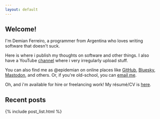 ```yaml
---
layout: default
---
```


## Welcome!

I'm Demian Ferreiro, a programmer from Argentina who loves writing software that doesn't suck.

Here is where i publish my thoughts on software and other things. I also have a YouTube [channel](https://www.youtube.com/@DemianFerreiro/) where i very irregularly upload stuff.

You can also find me as @epidemian on online places like [GitHub](https://github.com/epidemian), [Bluesky](https://bsky.app/profile/epidemian.bsky.social), [Mastodon](https://mastodon.social/@epidemian), and others. Or, if you're old-school, you can [email me](mailto:epidemian+blog@gmail.com).
<!-- TODO: mention other sites like Hacker News, Lobsters, StackOverflow, Twitter, etc. Maybe put these on an expandable thing triggered by the "others" word. -->

Oh, and i'm available for hire or freelancing work! My résumé/CV is [here](/resume).

## Recent posts

{% include post_list.html %}
